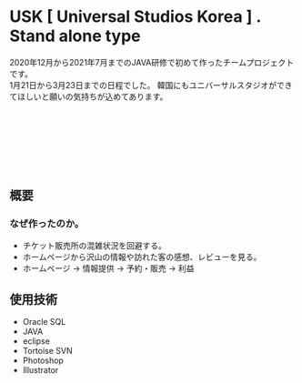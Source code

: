 USK [ Universal Studios Korea ] . Stand alone type
===================================================
2020年12月から2021年7月までのJAVA研修で初めて作ったチームプロジェクトです。  
1月21日から3月23日までの日程でした。
韓国にもユニバーサルスタジオができてほしいと願いの気持ちが込めてあります。  
<br/>  
<br/>  
<br/>  
<br/>  
                      
概要
----
### なぜ作ったのか。
* チケット販売所の混雑状況を回避する。
* ホームページから沢山の情報や訪れた客の感想、レビューを見る。
* ホームページ  ->  情報提供  ->  予約・販売  ->  利益


使用技術
--------
* Oracle SQL
* JAVA
* eclipse
* Tortoise SVN
* Photoshop
* Illustrator

